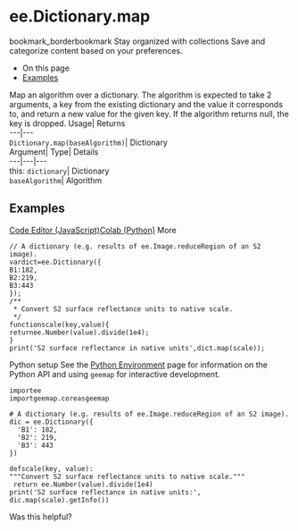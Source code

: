  
#  ee.Dictionary.map 
bookmark_borderbookmark Stay organized with collections  Save and categorize content based on your preferences.
  * On this page
  * [Examples](https://developers.google.com/earth-engine/apidocs/ee-dictionary-map#examples)


Map an algorithm over a dictionary. The algorithm is expected to take 2 arguments, a key from the existing dictionary and the value it corresponds to, and return a new value for the given key. If the algorithm returns null, the key is dropped. 
Usage| Returns  
---|---  
`Dictionary.map(baseAlgorithm)`| Dictionary  
Argument| Type| Details  
---|---|---  
this: `dictionary`| Dictionary  
`baseAlgorithm`| Algorithm  
## Examples
[Code Editor (JavaScript)](https://developers.google.com/earth-engine/apidocs/ee-dictionary-map#code-editor-javascript-sample)[Colab (Python)](https://developers.google.com/earth-engine/apidocs/ee-dictionary-map#colab-python-sample) More
```
// A dictionary (e.g. results of ee.Image.reduceRegion of an S2 image).
vardict=ee.Dictionary({
B1:182,
B2:219,
B3:443
});
/**
 * Convert S2 surface reflectance units to native scale.
 */
functionscale(key,value){
returnee.Number(value).divide(1e4);
}
print('S2 surface reflectance in native units',dict.map(scale));
```
Python setup
See the [ Python Environment](https://developers.google.com/earth-engine/guides/python_install) page for information on the Python API and using `geemap` for interactive development.
```
importee
importgeemap.coreasgeemap
```
```
# A dictionary (e.g. results of ee.Image.reduceRegion of an S2 image).
dic = ee.Dictionary({
  'B1': 182,
  'B2': 219,
  'B3': 443
})

defscale(key, value):
"""Convert S2 surface reflectance units to native scale."""
 return ee.Number(value).divide(1e4)
print('S2 surface reflectance in native units:', dic.map(scale).getInfo())
```

Was this helpful?
